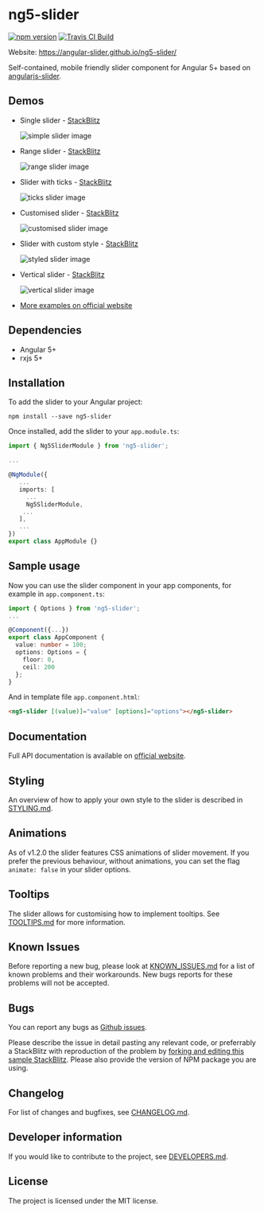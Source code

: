 # ng5-slider

[![npm version](https://badge.fury.io/js/ng5-slider.svg)](https://badge.fury.io/js/ng5-slider)
[![Travis CI Build](https://travis-ci.org/angular-slider/ng5-slider.svg?branch=master)](https://travis-ci.org/angular-slider/ng5-slider)

Website: https://angular-slider.github.io/ng5-slider/

Self-contained, mobile friendly slider component for Angular 5+ based on [angularjs-slider](https://github.com/angular-slider/angularjs-slider).

## Demos

-   Single slider - [StackBlitz](https://stackblitz.com/edit/ng5-slider-simple-slider-example?file=src%2Fapp%2Fapp.component.ts)

    ![simple slider image](https://raw.githubusercontent.com/angular-slider/ng5-slider/master/assets/simple-slider.png)

-   Range slider - [StackBlitz](https://stackblitz.com/edit/ng5-slider-range-slider-example?file=src%2Fapp%2Fapp.component.ts)

    ![range slider image](https://raw.githubusercontent.com/angular-slider/ng5-slider/master/assets/range-slider.png)

-   Slider with ticks - [StackBlitz](https://stackblitz.com/edit/ng5-slider-ticks-example?file=src%2Fapp%2Fapp.component.ts)

    ![ticks slider image](https://raw.githubusercontent.com/angular-slider/ng5-slider/master/assets/ticks-slider.png)

-   Customised slider - [StackBlitz](https://stackblitz.com/edit/ng5-slider-customised-range-slider-example?file=src%2Fapp%2Fapp.component.ts)

    ![customised slider image](https://raw.githubusercontent.com/angular-slider/ng5-slider/master/assets/customised-slider.png)

-   Slider with custom style - [StackBlitz](https://stackblitz.com/edit/ng5-slider-styled-slider-example?file=src%2Fapp%2Fapp.component.ts)

    ![styled slider image](https://raw.githubusercontent.com/angular-slider/ng5-slider/master/assets/styled-slider.png)

-   Vertical slider - [StackBlitz](https://stackblitz.com/edit/ng5-slider-vertical-slider-example?file=src%2Fapp%2Fapp.component.ts)

    ![vertical slider image](https://raw.githubusercontent.com/angular-slider/ng5-slider/master/assets/vertical-slider.png)

-   [More examples on official website](https://angular-slider.github.io/ng5-slider/demos)

## Dependencies

-   Angular 5+
-   rxjs 5+

## Installation

To add the slider to your Angular project:

```
npm install --save ng5-slider
```

Once installed, add the slider to your `app.module.ts`:

```typescript
import { Ng5SliderModule } from 'ng5-slider';

...

@NgModule({
   ...
   imports: [
     ...
     Ng5SliderModule,
    ...
   ],
   ...
})
export class AppModule {}
```

## Sample usage

Now you can use the slider component in your app components, for example in `app.component.ts`:

```typescript
import { Options } from 'ng5-slider';
...

@Component({...})
export class AppComponent {
  value: number = 100;
  options: Options = {
    floor: 0,
    ceil: 200
  };
}
```

And in template file `app.component.html`:

```html
<ng5-slider [(value)]="value" [options]="options"></ng5-slider>
```

## Documentation

Full API documentation is available on [official website](https://angular-slider.github.io/ng5-slider/docs).

## Styling

An overview of how to apply your own style to the slider is described in [STYLING.md](STYLING.md).

## Animations

As of v1.2.0 the slider features CSS animations of slider movement. If you prefer the previous behaviour, without animations, you can set the flag `animate: false` in your slider options.

## Tooltips

The slider allows for customising how to implement tooltips. See [TOOLTIPS.md](TOOLTIPS.md) for more information.

## Known Issues

Before reporting a new bug, please look at [KNOWN_ISSUES.md](KNOWN_ISSUES.md) for a list of known problems and their workarounds. New bugs reports for these problems will not be accepted.

## Bugs

You can report any bugs as [Github issues](https://github.com/angular-slider/ng5-slider/issues).

Please describe the issue in detail pasting any relevant code, or preferrably a StackBlitz with reproduction of the problem by [forking and editing this sample StackBlitz](https://stackblitz.com/edit/ng5-slider-simple-slider-example?file=src/app/app.component.ts). Please also provide the version of NPM package you are using.

## Changelog

For list of changes and bugfixes, see [CHANGELOG.md](CHANGELOG.md).

## Developer information

If you would like to contribute to the project, see [DEVELOPERS.md](DEVELOPERS.md).

## License

The project is licensed under the MIT license.

